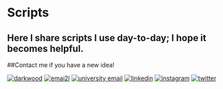 # Scripts

## Here I share scripts I use day-to-day; I hope it becomes helpful. 

##Contact me if you have a new idea!

<a href="https://iman-mohammadi.com"><img src="https://img.icons8.com/fluent/96/000000/domain.png" alt="darkwood"/></a>
<a href="mailto:imanm1381@gmail.com"><img src="https://img.icons8.com/color/96/000000/gmail.png" alt="emai2l"/></a>
<a href="mailto:imanmohammadi@sharif.edu"><img src="https://img.icons8.com/stickers/100/000000/education.png" alt="university email"/></a>
<a href="https://www.linkedin.com/in/imanmohammadi02/"><img src="https://img.icons8.com/color/96/000000/linkedin.png" alt="linkedin"/></a>
<a href="https://www.instagram.com/iman_m_02/"><img src="https://img.icons8.com/color/96/000000/instagram.png" alt="instagram"/></a>
<a href="https://twitter.com/Iman_M_02"><img src="https://img.icons8.com/color/96/000000/twitter.png" alt="twitter"/></a>
